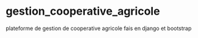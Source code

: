 # gestion_cooperative_agricole
plateforme de gestion de cooperative agricole fais en django et bootstrap
